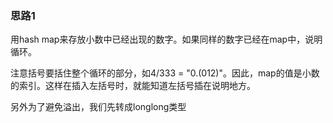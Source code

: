 ### 思路1

用hash map来存放小数中已经出现的数字。如果同样的数字已经在map中，说明循环。

注意括号要括住整个循环的部分，如4/333 = "0.(012)"。因此，map的值是小数的索引。这样在插入左括号时，就能知道左括号插在说明地方。

另外为了避免溢出，我们先转成longlong类型
